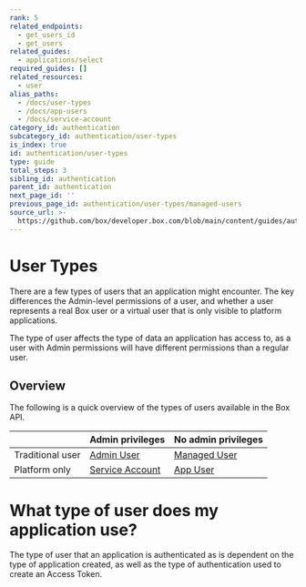 ```yaml
---
rank: 5
related_endpoints:
  - get_users_id
  - get_users
related_guides:
  - applications/select
required_guides: []
related_resources:
  - user
alias_paths:
  - /docs/user-types
  - /docs/app-users
  - /docs/service-account
category_id: authentication
subcategory_id: authentication/user-types
is_index: true
id: authentication/user-types
type: guide
total_steps: 3
sibling_id: authentication
parent_id: authentication
next_page_id: ''
previous_page_id: authentication/user-types/managed-users
source_url: >-
  https://github.com/box/developer.box.com/blob/main/content/guides/authentication/user-types/index.md
---
```

# User Types

There are a few types of users that an application might encounter. The key
differences the Admin-level permissions of a user, and whether a user represents
a real Box user or a virtual user that is only visible to platform applications.

The type of user affects the type of data an application has access to, as a
user with Admin permissions will have different permissions than a regular user.

## Overview

<!-- markdownlint-disable line-length -->

The following is a quick overview of the types of users available in the Box API.

|                  | Admin privileges                   | No admin privileges         |
| ---------------- | ---------------------------------- | --------------------------- |
| Traditional user | [Admin User][admin]                | [Managed User][managed-user]|
| Platform only    | [Service Account][service-account] | [App User][app-user]        |

<!-- markdownlint-enable line-length -->

<Message>

# What type of user does my application use?

The type of user that an application is authenticated as is dependent on the
type of application created, as well as the type of authentication used to
create an Access Token.

</Message>

[admin]: https://support.box.com/hc/en-us/articles/360043694174-Understanding-Administrator-and-Co-Administrator-Permissions
[service-account]: guide://authentication/user-types/service-account/
[managed-user]: guide://authentication/user-types/managed-users
[app-user]: guide://authentication/user-types/app-users